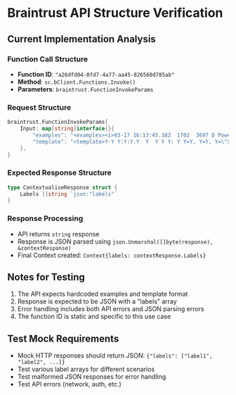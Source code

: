 # Braintrust API Structure Verification

## Current Implementation Analysis

### Function Call Structure
- **Function ID**: `"a26dfd04-0fd7-4a77-aa45-826560d785ab"`
- **Method**: `sc.bClient.Functions.Invoke()`
- **Parameters**: `braintrust.FunctionInvokeParams`

### Request Structure
```go
braintrust.FunctionInvokeParams{
    Input: map[string]interface{}{
        "examples": "<examples><i>03-17 16:13:45.382  1702  3697 D PowerManagerService: acquire lock=189667585, flags=0x1, tag=\"*launch*\", name=android, ws=WorkSource{10113}, uid=1000, pid=1702</i></examples>",
        "template": "<template>Y-Y Y:Y:Y.Y  Y  Y Y Y: Y Y=Y, Y=Y, Y=\"X\", Y=Y, Y=Y{X}, Y=Y, Y=Y</template>",
    },
}
```

### Expected Response Structure
```go
type ContextualiseResponse struct {
    Labels []string `json:"labels"`
}
```

### Response Processing
- API returns `string` response
- Response is JSON parsed using `json.Unmarshal([]byte(response), &contextResponse)`
- Final Context created: `Context{labels: contextResponse.Labels}`

## Notes for Testing
1. The API expects hardcoded examples and template format
2. Response is expected to be JSON with a "labels" array
3. Error handling includes both API errors and JSON parsing errors
4. The function ID is static and specific to this use case

## Test Mock Requirements
- Mock HTTP responses should return JSON: `{"labels": ["label1", "label2", ...]}`
- Test various label arrays for different scenarios
- Test malformed JSON responses for error handling
- Test API errors (network, auth, etc.)